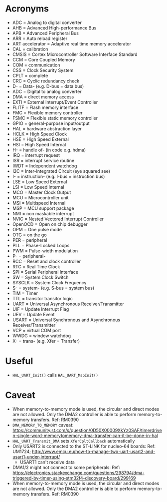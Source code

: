 # Acronyms

- ADC = Analog to digital converter
- AHB = Advanced High-performance Bus
- APB = Advanced Peripheral Bus
- ARR = Auto reload register
- ART accelerator = Adaptive real time memory accelerator
- CAL = calibration
- CMSIS = Cortex Microcontroller Software Interface Standard
- CCM = Core Coupled Memory 
- COM = communication
- CSS = Clock Security System
- CPLT = complete
- CRC = Cyclic redundancy check
- D- = Data- (e.g. D-bus = data bus)
- ADC = Digital to analog converter
- DMA = direct memory access
- EXTI = External Interrupt/Event Controller
- FLITF = Flash memory interface
- FMC = Flexible memory controller
- FSMC = Flexible static memory controller
- GPIO = general-purpose input/output
- HAL = hardware abstraction layer
- HCLK = High Speed Clock
- HSE = High Speed External
- HSI = High Speed Internal
- H- = handle of- (in code e.g. hdma)
- IRQ = interrupt request
- ISR = interrupt service routine
- IWDT = Independent watchdog
- I2C = Inter-Integrated Circuit (eye squared see)
- I- = instruction- (e.g. I-bus = instruction bus)
- LSE = Low Speed External
- LSI = Low Speed Internal
- MCO = Master Clock Output
- MCU = Microcontroller unit
- MSI = Multispeed Internal
- MSP = MCU support package
- NMI = non maskable interrupt
- NVIC = Nested Vectored Interrupt Controller
- OpenOCD = Open on chip debugger
- OPM = One pulse mode
- OTG = on the go
- PER = peripheral
- PLL = Phase-Locked Loops
- PWM = Pulse-width modulation
- P- = peripheral-
- RCC = Reset and clock controller
- RTC = Real Time Clock
- SPI = Serial Peripheral Interface
- SW = System Clock Switch
- SYSCLK = System Clock Frequency
- S- = system- (e.g. S-bus = system bus)
- TIM = Timer
- TTL = transitor transitor logic
- UART = Universal Asynchronous Receiver/Transmitter
- UIF = Update Interrupt Flag
- UEV = Update Event
- USART = Universal Synchronous and Asynchronous Receiver/Transmitter
- VCP = virtual COM port
- WWDG = window watchdog
- X- = trans- (e.g. Xfer = Transfer)

# Useful
- `HAL_UART_Init()` calls `HAL_UART_MspInit()`

# Caveat
- When memory-to-memory mode is used, the circular and direct modes are not allowed. Only the DMA2 controller is able to perform memory-to-memory transfers. Ref: RM0390
- `DMA_MEMORY_TO_MEMORY` caveat: https://community.st.com/s/question/0D50X00009XkYz0SAF/timerdriven-single-word-memorytomemory-dma-transfer-can-it-be-done-in-hal
- `HAL_UART_Transmit_DMA` sets `XferCpltCallback` automatically
- Only USART2 is connected to the ST-LINK for nucleo-64 boards: Ref: UM1724; http://www.emcu.eu/how-to-manage-two-uart-usart2-and-usart1-under-interrupt/
    - USART1 can't receive data
- DMA1/2 might not connect to some peripherals: Ref: https://electronics.stackexchange.com/questions/298794/dma-triggered-by-timer-using-stm32f4-discovery-board/299169
- When memory-to-memory mode is used, the circular and direct modes are not allowed. Only the DMA2 controller is able to perform memory-to-memory transfers. Ref: RM0390

